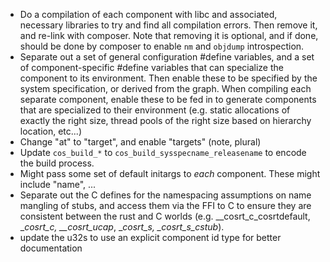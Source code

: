 - Do a compilation of each component with libc and associated, necessary libraries to try and find all compilation errors.
    Then remove it, and re-link with composer.
	Note that removing it is optional, and if done, should be done by composer to enable `nm` and `objdump` introspection.
- Separate out a set of general configuration #define variables, and a set of component-specific #define variables that can specialize the component to its environment.
	Then enable these to be specified by the system specification, or derived from the graph.
	When compiling each separate component, enable these to be fed in to generate components that are specialized to their environment (e.g. static allocations of exactly the right size, thread pools of the right size based on hierarchy location, etc...)
- Change "at" to "target", and enable "targets" (note, plural)
- Update `cos_build_*` to `cos_build_sysspecname_releasename` to encode the build process.
- Might pass some set of default initargs to *each* component.
    These might include "name", ...
- Separate out the C defines for the namespacing assumptions on name mangling of stubs, and access them via the FFI to C to ensure they are consistent between the rust and C worlds (e.g. __cosrt_c_cosrtdefault, __cosrt_c_*, __cosrt_ucap*, __cosrt_s_*, __cosrt_s_cstub_*).
- update the u32s to use an explicit component id type for better documentation
